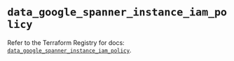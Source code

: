 # `data_google_spanner_instance_iam_policy`

Refer to the Terraform Registry for docs: [`data_google_spanner_instance_iam_policy`](https://registry.terraform.io/providers/hashicorp/google-beta/5.42.0/docs/data-sources/google_spanner_instance_iam_policy).
